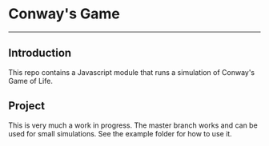 # Conway's Game
- - -
## Introduction
This repo contains a Javascript module that runs a simulation of Conway's 
Game of Life. 

## Project
This is very much a work in progress. The master branch works and can be used for small simulations. See the example folder for how to use it.
